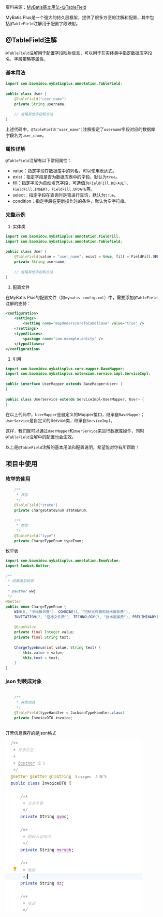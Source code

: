 

资料来源：[MyBatis基本用法-@TableField](https://zhuanlan.zhihu.com/p/646301434)



MyBatis Plus是一个强大的持久层框架，提供了很多方便的注解和配置，其中包括`@TableField`注解用于配置字段映射。

## @TableField注解

`@TableField`注解用于配置字段映射信息，可以用于在实体类中指定数据库字段名、字段策略等属性。

### 基本用法

```java
import com.baomidou.mybatisplus.annotation.TableField;

public class User {
    @TableField("user_name")
    private String username;
    
    // 省略其他字段和方法
}
```

上述代码中，`@TableField("user_name")`注解指定了`username`字段对应的数据库字段名为`user_name`。

### 属性详解

`@TableField`注解有以下常用属性：

- value：指定字段在数据库中的列名，可以使用表达式。
- exist：指定字段是否为数据库表中的字段，默认为`true`。
- fill：指定字段为自动填充字段，可选值为`FieldFill.DEFAULT`、`FieldFill.INSERT`、`FieldFill.UPDATE`等。
- select：指定字段在查询时是否进行查询，默认为`true`。
- condition：指定字段在更新操作时的条件，默认为空字符串。

### 完整示例

1. 实体类

```java
import com.baomidou.mybatisplus.annotation.FieldFill;
import com.baomidou.mybatisplus.annotation.TableField;

public class User {
    @TableField(value = "user_name", exist = true, fill = FieldFill.DEFAULT, select = true, condition = "")
    private String username;
    
    // 省略其他字段和方法
}
```

1. 配置文件

在MyBatis Plus的配置文件（如`mybatis-config.xml`）中，需要添加`@TableField`注解的支持：

```xml
<configuration>
    <settings>
        <setting name="mapUnderscoreToCamelCase" value="true" />
    </settings>
    <typeAliases>
        <package name="com.example.entity" />
    </typeAliases>
</configuration>
```

1. 引用

```java
import com.baomidou.mybatisplus.core.mapper.BaseMapper;
import com.baomidou.mybatisplus.extension.service.impl.ServiceImpl;

public interface UserMapper extends BaseMapper<User> {
}

public class UserService extends ServiceImpl<UserMapper, User> {
}
```

在以上代码中，`UserMapper`是自定义的Mapper接口，继承自`BaseMapper`；`UserService`是自定义的Service类，继承自`ServiceImpl`。

这样，我们就可以通过`UserMapper`和`UserService`来进行数据库操作，同时`@TableField`注解中的配置也会生效。

以上是`@TableField`注解的基本用法和配置说明，希望能对你有所帮助！



## 项目中使用

### 枚举的使用

```java
    /**
     * 状态
     */
    @TableField("state")
    private ChargeStateEnum stateEnum;

    /**
     * 类型
     */
    @TableField("type")
    private ChargeTypeEnum typeEnum;

```

枚举表

````java
import com.baomidou.mybatisplus.annotation.EnumValue;
import lombok.Getter;

/**
 * 结算类型枚举
 *
 * @author wwj
 */
@Getter
public enum ChargeTypeEnum {
    WIN(0, "中标服务费"), COMBINE(1, "招标文件费和技术服务费"),
    INVITATION(2, "招标文件费"), TECHNOLOGY(3, "技术服务费"), PRELIMINARY(4, "预审文件费");

    @EnumValue
    private final Integer value;
    private final String text;

    ChargeTypeEnum(int value, String text) {
        this.value = value;
        this.text = text;
    }
}

````



### json 封装成对象

```java
    
    /**
     * 开票信息
     */
    @TableField(typeHandler = JacksonTypeHandler.class)
    private InvoiceDTO invoice;
    
```

开票信息保存的是json格式

![image-20240605101742269](img/image-20240605101742269.png)



